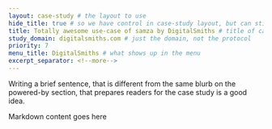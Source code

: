 ```yaml
---
layout: case-study # the layout to use
hide_title: true # so we have control in case-study layout, but can still use page
title: Totally awesome use-case of samza by DigitalSmiths # title of case study page
study_domain: digitalsmiths.com # just the domain, not the protocol
priority: 7
menu_title: DigitalSmiths # what shows up in the menu
excerpt_separator: <!--more-->
---
```

<!--
   Licensed to the Apache Software Foundation (ASF) under one or more
   contributor license agreements.  See the NOTICE file distributed with
   this work for additional information regarding copyright ownership.
   The ASF licenses this file to You under the Apache License, Version 2.0
   (the "License"); you may not use this file except in compliance with
   the License.  You may obtain a copy of the License at

       http://www.apache.org/licenses/LICENSE-2.0

   Unless required by applicable law or agreed to in writing, software
   distributed under the License is distributed on an "AS IS" BASIS,
   WITHOUT WARRANTIES OR CONDITIONS OF ANY KIND, either express or implied.
   See the License for the specific language governing permissions and
   limitations under the License.
-->

Writing a brief sentence, that is different from the same blurb on the powered-by section, that prepares readers for the case study is a good idea.

<!--more-->


Markdown content goes here